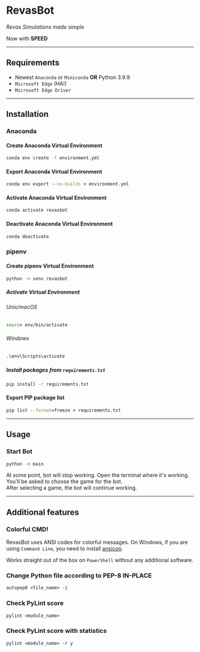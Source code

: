 # RevasBot

_Revas Simulations made simple_

Now with **SPEED**

***

## Requirements

* Newest `Anaconda` or `Miniconda` **OR** Python 3.9.9
* `Microsoft Edge` (HA!)
* `Microsoft Edge Driver`

***

## Installation

### Anaconda

#### Create Anaconda Virtual Environment

```cmd
conda env create -f environment.yml
```

#### Export Anaconda Virtual Environment

```cmd
conda env export --no-builds > environment.yml
```

#### Activate Anaconda Virtual Environment

```cmd
conda activate revasbot
```

#### Deactivate Anaconda Virtual Environment

```cmd
conda deactivate
```

### pipenv

#### Create pipenv Virtual Environment

```cmd
python -m venv revasbot
```

##### Activate Virtual Environment

###### Unix/macOS

```bash
source env/bin/activate
```

###### Windows

```cmd
.\env\Scripts\activate
```

##### Install packages from `requirements.txt`

```cmd
pip install -r requirements.txt
```

#### Export PIP package list

```cmd
pip list --format=freeze > requirements.txt
```

***

## Usage

### Start Bot

```cmd
python -m main
```

At some point, bot will stop working.
Open the terminal where it's working.
You'll be asked to choose the game for the bot.  
After selecting a game, the bot will continue working.

***

## Additional features

### Colorful CMD!
RevasBot uses ANSI codes for colorful messages.
On Windows, if you are using `Command Line`,
you need to install [ansicon](https://github.com/adoxa/ansicon/).

Works straight out of the box on `PowerShell` without any additional software.

### Change Python file according to PEP-8 **IN-PLACE**

```cmd
autopep8 <file_name> -i
```

### Check PyLint score

```cmd
pylint <module_name>
```

### Check PyLint score with statistics

```cmd
pylint <module_name> -r y
```
